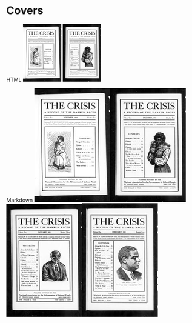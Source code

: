 # Covers

HTML
<img src="Images/1910-11_1_1.jpg" width="20%" />  <img src="Images/1910-12_1_2.jpg" width="20%" />


Markdown
![](Images/1910-11_1_1.jpg)![](Images/1910-12_1_2.jpg)![](Images/1911-01_1_3.jpg)![](Images/1911-02_1_4.jpg)
